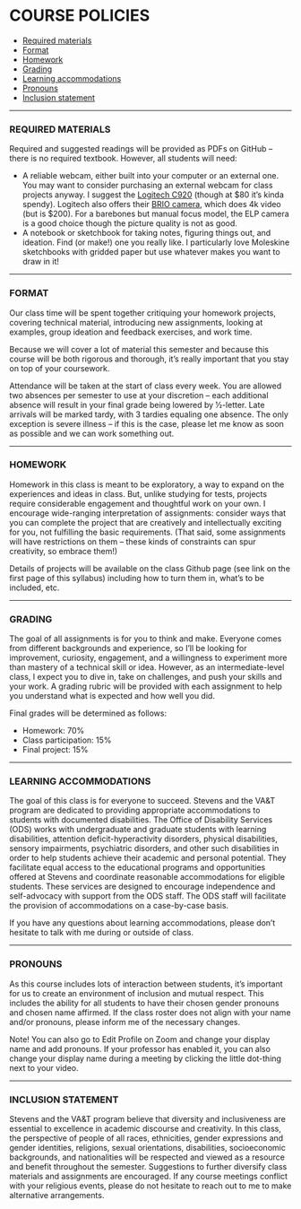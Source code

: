# COURSE POLICIES  

* [Required materials](https://github.com/jeffThompson/CreativeProgramming2/blob/master/Syllabus.md#required-materials)  
* [Format](https://github.com/jeffThompson/CreativeProgramming2/blob/master/Syllabus.md#format)
* [Homework ](https://github.com/jeffThompson/CreativeProgramming2/blob/master/Syllabus.md#homework) 
* [Grading](https://github.com/jeffThompson/CreativeProgramming2/blob/master/Syllabus.md#grading)  
* [Learning accommodations](https://github.com/jeffThompson/CreativeProgramming2/blob/master/Syllabus.md#learning-accommodations)  
* [Pronouns](https://github.com/jeffThompson/CreativeProgramming2/blob/master/Syllabus.md#pronouns)  
* [Inclusion statement](https://github.com/jeffThompson/CreativeProgramming2/blob/master/Syllabus.md#inclusiong-statement)  

***

### REQUIRED MATERIALS
Required and suggested readings will be provided as PDFs on GitHub – there is no required textbook. However, all students will need:

* A reliable webcam, either built into your computer or an external one. You may want to consider purchasing an external webcam for class projects anyway. I suggest the [Logitech C920](https://www.logitech.com/en-us/products/webcams/c920s-pro-hd-webcam.960-001257.html) (though at $80 it’s kinda spendy). Logitech also offers their [BRIO camera](https://www.logitech.com/en-us/products/webcams/brio-4k-hdr-webcam.960-001105.html), which does 4k video (but is $200). For a barebones but manual focus model, the ELP camera is a good choice though the picture quality is not as good.
* A notebook or sketchbook for taking notes, figuring things out, and ideation. Find (or make!) one you really like. I particularly love Moleskine sketchbooks with gridded paper but use whatever makes you want to draw in it!  

***

### FORMAT  
Our class time will be spent together critiquing your homework projects, covering technical material, introducing new assignments, looking at examples, group ideation and feedback exercises, and work time.

Because we will cover a lot of material this semester and because this course will be both rigorous and thorough, it’s really important that you stay on top of your coursework.

Attendance will be taken at the start of class every week. You are allowed two absences per semester to use at your discretion – each additional absence will result in your final grade being lowered by 1⁄2-letter. Late arrivals will be marked tardy, with 3 tardies equaling one absence. The only exception is severe illness – if this is the case, please let me know as soon as possible and we can work something out.

***

### HOMEWORK
Homework in this class is meant to be exploratory, a way to expand on the experiences and ideas in class. But, unlike studying for tests, projects require considerable engagement and thoughtful work on your own. I encourage wide-ranging interpretation of assignments: consider ways that you can complete the project that are creatively and intellectually exciting for you, not fulfilling the basic requirements. (That said, some assignments will have restrictions on them – these kinds of constraints can spur creativity, so embrace them!) 

Details of projects will be available on the class Github page (see link on the first page of this syllabus) including how to turn them in, what’s to be included, etc.

***

### GRADING
The goal of all assignments is for you to think and make. Everyone comes from different backgrounds and experience, so I’ll be looking for improvement, curiosity, engagement, and a willingness to experiment more than mastery of a technical skill or idea. However, as an intermediate-level class, I expect you to dive in, take on challenges, and push your skills and your work. A grading rubric will be provided with each assignment to help you understand what is expected and how well you did.

Final grades will be determined as follows:

* Homework: 70%
* Class participation: 15%
* Final project: 15%

***

### LEARNING ACCOMMODATIONS
The goal of this class is for everyone to succeed. Stevens and the VA&T program are dedicated to providing appropriate accommodations to students with documented disabilities. The Office of Disability Services (ODS) works with undergraduate and graduate students with learning disabilities, attention deficit-hyperactivity disorders, physical disabilities, sensory impairments, psychiatric disorders, and other such disabilities in order to help students achieve their academic and personal potential. They facilitate equal access to the educational programs and opportunities offered at Stevens and coordinate reasonable accommodations for eligible students. These services are designed to encourage independence and self-advocacy with support from the ODS staff. The ODS staff will facilitate the provision of accommodations on a case-by-case basis. 

If you have any questions about learning accommodations, please don’t hesitate to talk with me during or outside of class.

***

### PRONOUNS
As this course includes lots of interaction between students, it’s important for us to create an environment of inclusion and mutual respect. This includes the ability for all students to have their chosen gender pronouns and chosen name affirmed. If the class roster does not align with your name and/or pronouns, please inform me of the necessary changes.

Note! You can also go to Edit Profile on Zoom and change your display name and add pronouns. If your professor has enabled it, you can also change your display name during a meeting by clicking the little dot-thing next to your video.

***
 
### INCLUSION STATEMENT
Stevens and the VA&T program believe that diversity and inclusiveness are essential to excellence in academic discourse and creativity. In this class, the perspective of people of all races, ethnicities, gender expressions and gender identities, religions, sexual orientations, disabilities, socioeconomic backgrounds, and nationalities will be respected and viewed as a resource and benefit throughout the semester. Suggestions to further diversify class materials and assignments are encouraged. If any course meetings conflict with your religious events, please do not hesitate to reach out to me to make alternative arrangements.

